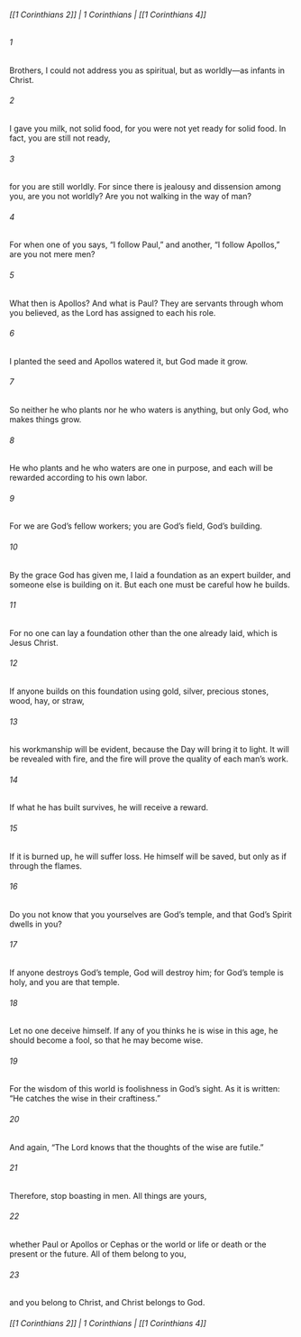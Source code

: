 ###### [[1 Corinthians 2]] | 1 Corinthians | [[1 Corinthians 4]]

###### 1
Brothers, I could not address you as spiritual, but as worldly—as infants in Christ.
###### 2
I gave you milk, not solid food, for you were not yet ready for solid food. In fact, you are still not ready,
###### 3
for you are still worldly. For since there is jealousy and dissension among you, are you not worldly? Are you not walking in the way of man?
###### 4
For when one of you says, “I follow Paul,” and another, “I follow Apollos,” are you not mere men?
###### 5
What then is Apollos? And what is Paul? They are servants through whom you believed, as the Lord has assigned to each his role.
###### 6
I planted the seed and Apollos watered it, but God made it grow.
###### 7
So neither he who plants nor he who waters is anything, but only God, who makes things grow.
###### 8
He who plants and he who waters are one in purpose, and each will be rewarded according to his own labor.
###### 9
For we are God’s fellow workers; you are God’s field, God’s building.
###### 10
By the grace God has given me, I laid a foundation as an expert builder, and someone else is building on it. But each one must be careful how he builds.
###### 11
For no one can lay a foundation other than the one already laid, which is Jesus Christ.
###### 12
If anyone builds on this foundation using gold, silver, precious stones, wood, hay, or straw,
###### 13
his workmanship will be evident, because the Day will bring it to light. It will be revealed with fire, and the fire will prove the quality of each man’s work.
###### 14
If what he has built survives, he will receive a reward.
###### 15
If it is burned up, he will suffer loss. He himself will be saved, but only as if through the flames.
###### 16
Do you not know that you yourselves are God’s temple, and that God’s Spirit dwells in you?
###### 17
If anyone destroys God’s temple, God will destroy him; for God’s temple is holy, and you are that temple.
###### 18
Let no one deceive himself. If any of you thinks he is wise in this age, he should become a fool, so that he may become wise.
###### 19
For the wisdom of this world is foolishness in God’s sight. As it is written: “He catches the wise in their craftiness.”
###### 20
And again, “The Lord knows that the thoughts of the wise are futile.”
###### 21
Therefore, stop boasting in men. All things are yours,
###### 22
whether Paul or Apollos or Cephas or the world or life or death or the present or the future. All of them belong to you,
###### 23
and you belong to Christ, and Christ belongs to God.

###### [[1 Corinthians 2]] | 1 Corinthians | [[1 Corinthians 4]]
